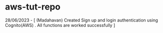 # aws-tut-repo
28/06/2023 - [ (Madahavan) Created Sign up and login authentication using Cognito(AWS) . All functions are worked successfully ] 
